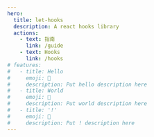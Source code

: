 ```yaml
---
hero:
  title: let-hooks
  description: A react hooks library
  actions:
    - text: 指南
      link: /guide
    - text: Hooks
      link: /hooks
# features:
#   - title: Hello
#     emoji: 💎
#     description: Put hello description here
#   - title: World
#     emoji: 🌈
#     description: Put world description here
#   - title: '!'
#     emoji: 🚀
#     description: Put ! description here
---
```

